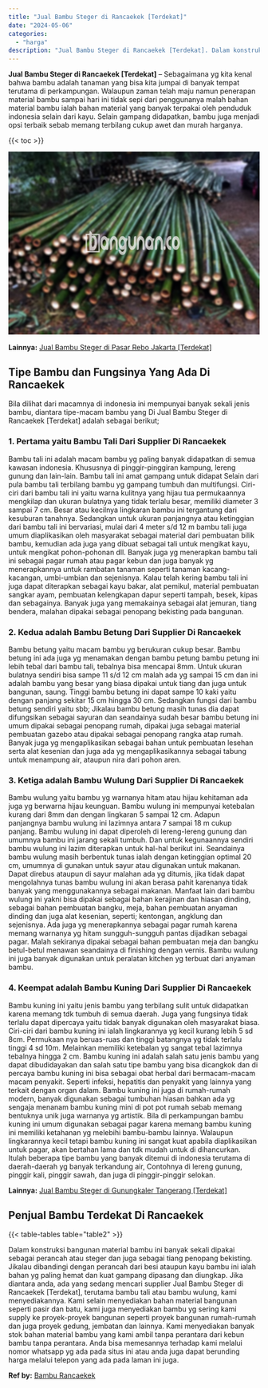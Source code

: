 ```yaml
---
title: "Jual Bambu Steger di Rancaekek [Terdekat]"
date: "2024-05-06"
categories: 
  - "harga"
description: "Jual Bambu Steger di Rancaekek [Terdekat]. Dalam konstruksi bangunan material bambu ini banyak sekali dipakai sebagai perancah atau steger dan juga sebagai t..."
---
```


**Jual Bambu Steger di Rancaekek \[Terdekat\]** – Sebagaimana yg kita kenal bahwa bambu adalah tanaman yang bisa kita jumpai di banyak tempat terutama di perkampungan. Walaupun zaman telah maju namun penerapan material bambu sampai hari ini tidak sepi dari penggunanya malah bahan material bambu ialah bahan material yang banyak terpakai oleh penduduk indonesia selain dari kayu. Selain gampang didapatkan, bambu juga menjadi opsi terbaik sebab memang terbilang cukup awet dan murah harganya.

{{< toc >}}

![Jual Bambu Steger di Rancaekek [Terdekat]](/images/jual-bambu-tali-33.png)

**Lainnya:** [Jual Bambu Steger di Pasar Rebo Jakarta \[Terdekat\]](https://bambu.bangunan.co/jual-bambu-steger-di-pasar-rebo-jakarta-terdekat/)

## Tipe Bambu dan Fungsinya Yang Ada Di Rancaekek

Bila dilihat dari macamnya di indonesia ini mempunyai banyak sekali jenis bambu, diantara tipe-macam bambu yang Di Jual Bambu Steger di Rancaekek \[Terdekat\] adalah sebagai berikut;

### 1\. Pertama yaitu Bambu Tali Dari Supplier Di Rancaekek

Bambu tali ini adalah macam bambu yg paling banyak didapatkan di semua kawasan indonesia. Khususnya di pinggir-pinggiran kampung, lereng gunung dan lain-lain. Bambu tali ini amat gampang untuk didapat Selain dari pula bambu tali terbilang bambu yg gampang tumbuh dan multifungsi. Ciri-ciri dari bambu tali ini yaitu warna kulitnya yang hijau tua permukaannya mengkilap dan ukuran bulatnya yang tidak terlalu besar, memiliki diameter 3 sampai 7 cm. Besar atau kecilnya lingkaran bambu ini tergantung dari kesuburan tanahnya. Sedangkan untuk ukuran panjangnya atau ketinggian dari bambu tali ini bervariasi, mulai dari 4 meter s/d 12 m bambu tali juga umum diaplikasikan oleh masyarakat sebagai material dari pembuatan bilik bambu, kemudian ada juga yang dibuat sebagai tali untuk mengikat kayu, untuk mengikat pohon-pohonan dll. Banyak juga yg menerapkan bambu tali ini sebagai pagar rumah atau pagar kebun dan juga banyak yg menerapkannya untuk rambatan tanaman seperti tanaman kacang-kacangan, umbi-umbian dan sejenisnya. Kalau telah kering bambu tali ini juga dapat diterapkan sebagai kayu bakar, alat pemikul, material pembuatan sangkar ayam, pembuatan kelengkapan dapur seperti tampah, besek, kipas dan sebagainya. Banyak juga yang memakainya sebagai alat jemuran, tiang bendera, malahan dipakai sebagai penopang bekisting pada bangunan.

### 2\. Kedua adalah Bambu Betung Dari Supplier Di Rancaekek

Bambu betung yaitu macam bambu yg berukuran cukup besar. Bambu betung ini ada juga yg menamakan dengan bambu petung bambu petung ini lebih tebal dari bambu tali, tebalnya bisa mencapai 8mm. Untuk ukuran bulatnya sendiri bisa sampe 11 s/d 12 cm malah ada yg sampai 15 cm dan ini adalah bambu yang besar yang biasa dipakai untuk tiang dan juga untuk bangunan, saung. Tinggi bambu betung ini dapat sampe 10 kaki yaitu dengan panjang sekitar 15 cm hingga 30 cm. Sedangkan fungsi dari bambu betung sendiri yaitu sbb; Jikalau bambu betung masih tunas dia dapat difungsikan sebagai sayuran dan seandainya sudah besar bambu betung ini umum dipakai sebagai penopang rumah, dipakai juga sebagai material pembuatan gazebo atau dipakai sebagai penopang rangka atap rumah. Banyak juga yg mengaplikasikan sebagai bahan untuk pembuatan lesehan serta alat kesenian dan juga ada yg mengaplikasikannya sebagai tabung untuk menampung air, ataupun nira dari pohon aren.

### 3\. Ketiga adalah Bambu Wulung Dari Supplier Di Rancaekek

Bambu wulung yaitu bambu yg warnanya hitam atau hijau kehitaman ada juga yg berwarna hijau keunguan. Bambu wulung ini mempunyai ketebalan kurang dari 8mm dan dengan lingkaran 5 sampai 12 cm. Adapun panjangnya bambu wulung ini lazimnya antara 7 sampai 18 m cukup panjang. Bambu wulung ini dapat diperoleh di lereng-lereng gunung dan umumnya bambu ini jarang sekali tumbuh. Dan untuk kegunaannya sendiri bambu wulung ini lazim diterapkan untuk hal-hal berikut ini. Seandainya bambu wulung masih berbentuk tunas ialah dengan ketinggian optimal 20 cm, umumnya di gunakan untuk sayur atau digunakan untuk makanan. Dapat direbus ataupun di sayur malahan ada yg ditumis, jika tidak dapat mengolahnya tunas bambu wulung ini akan berasa pahit karenanya tidak banyak yang menggunakannya sebagai makanan. Manfaat lain dari bambu wulung ini yakni bisa dipakai sebagai bahan kerajinan dan hiasan dinding, sebagai bahan pembuatan bangku, meja, bahan pembuatan anyaman dinding dan juga alat kesenian, seperti; kentongan, angklung dan sejenisnya. Ada juga yg menerapkannya sebagai pagar rumah karena memang warnanya yg hitam sungguh-sungguh pantas dijadikan sebagai pagar. Malah sekiranya dipakai sebagai bahan pembuatan meja dan bangku betul-betul menawan seandainya di finishing dengan vernis. Bambu wulung ini juga banyak digunakan untuk peralatan kitchen yg terbuat dari anyaman bambu.

### 4\. Keempat adalah Bambu Kuning Dari Supplier Di Rancaekek

Bambu kuning ini yaitu jenis bambu yang terbilang sulit untuk didapatkan karena memang tdk tumbuh di semua daerah. Juga yang fungsinya tidak terlalu dapat dipercaya yaitu tidak banyak digunakan oleh masyarakat biasa. Ciri-ciri dari bambu kuning ini ialah lingkarannya yg kecil kurang lebih 5 sd 8cm. Permukaan nya beruas-ruas dan tinggi batangnya yg tidak terlalu tinggi 4 sd 10m. Melainkan memiliki ketebalan yg sangat tebal lazimnya tebalnya hingga 2 cm. Bambu kuning ini adalah salah satu jenis bambu yang dapat dibudidayakan dan salah satu tipe bambu yang bisa dicangkok dan di percaya bambu kuning ini bisa sebagai obat herbal dari bermacam-macam macam penyakit. Seperti infeksi, hepatitis dan penyakit yang lainnya yang terkait dengan organ dalam. Bambu kuning ini juga di rumah-rumah modern, banyak digunakan sebagai tumbuhan hiasan bahkan ada yg sengaja menanam bambu kuning mini di pot pot rumah sebab memang bentuknya unik juga warnanya yg artistik. Bila di perkampungan bambu kuning ini umum digunakan sebagai pagar karena memang bambu kuning ini memiliki ketahanan yg melebihi bambu-bambu lainnya. Walaupun lingkarannya kecil tetapi bambu kuning ini sangat kuat apabila diaplikasikan untuk pagar, akan bertahan lama dan tdk mudah untuk di dihancurkan. Itulah beberapa tipe bambu yang banyak ditemui di indonesia terutama di daerah-daerah yg banyak terkandung air, Contohnya di lereng gunung, pinggir kali, pinggir sawah, dan juga di pinggir-pinggir selokan.

**Lainnya:** [Jual Bambu Steger di Gunungkaler Tangerang \[Terdekat\]](https://bambu.bangunan.co/jual-bambu-steger-di-gunungkaler-tangerang-terdekat/)

## Penjual Bambu Terdekat Di Rancaekek

{{< table-tables table="table2" >}}

Dalam konstruksi bangunan material bambu ini banyak sekali dipakai sebagai perancah atau steger dan juga sebagai tiang penopang bekisting. Jikalau dibandingi dengan perancah dari besi ataupun kayu bambu ini ialah bahan yg paling hemat dan kuat gampang dipasang dan diungkap. Jika diantara anda, ada yang sedang mencari supplier Jual Bambu Steger di Rancaekek \[Terdekat\], terutama bambu tali atau bambu wulung, kami menyediakannya. Kami selain menyediakan bahan material bangunan seperti pasir dan batu, kami juga menyediakan bambu yg sering kami supply ke proyek-proyek bangunan seperti proyek bangunan rumah-rumah dan juga proyek gedung, jembatan dan lainnya. Kami menyediakan banyak stok bahan material bambu yang kami ambil tanpa perantara dari kebun bambu tanpa perantara. Anda bisa memesannya terhadap kami melalui nomor whatsapp yg ada pada situs ini atau anda juga dapat berunding harga melalui telepon yang ada pada laman ini juga.

**Ref by:** [Bambu Rancaekek](https://id.wikipedia.org/wiki/Bambu)
